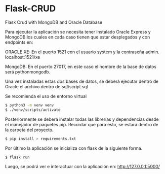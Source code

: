 # Flask-CRUD
Flask Crud with MongoDB and Oracle Database

Para ejecutar la aplicación se necesita tener instalado Oracle Express y MongoDB los cuales en cada caso tienen que estar desplegados y con endpoints en:

ORACLE XE: En el puerto 1521 con el usuario system y la contraseña admin. localhost:1521/xe

MongoDB: En el puerto 27017, en este caso el nombre de la base de datos será pythonmongodb.

Una vez instaladas estas dos bases de datos, se deberá ejecutar dentro de Oracle el archivo dentro de sql/script.sql

Se recomienda el uso de entorno virtual
```bash
$ python3 -m venv venv
$ ./venv/scripts/activate
```

Posteriormente se deberá instalar todas las librerías y dependencias desde el manejador de paquetes pip. Recordar que para esto, se estará dentro de la carpeta del proyecto.
```bash
$ pip install > requirements.txt
```

Por último la aplicación se inicializa con flask de la siguiente forma.
```bash
$ flask run
```

Luego, se podrá ver e interactuar con la aplicación en: http://127.0.0.1:5000/

